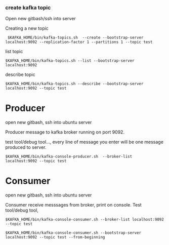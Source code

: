 
### create kafka topic 

Open new gitbash/ssh into server 

Creating a new topic

```
 $KAFKA_HOME/bin/kafka-topics.sh  --create --bootstrap-server localhost:9092 --replication-factor 1 --partitions 1 --topic test
```

list topic

```
$KAFKA_HOME/bin/kafka-topics.sh --list --bootstrap-server localhost:9092 
```

describe topic

```
$KAFKA_HOME/bin/kafka-topics.sh --describe --bootstrap-server localhost:9092 --topic test
```


# Producer

open new gitbash, ssh into ubuntu server

Producer message to kafka broker running on port 9092.

test tool/debug tool..., every line of message you enter will be one message produced to server. 

```
$KAFKA_HOME/bin/kafka-console-producer.sh  --broker-list localhost:9092 --topic test
```

# Consumer 

open new gitbash, ssh into ubuntu server

Consumer receive messsages from broker, print on console.
Test tool/debug tool, 

```
$KAFKA_HOME/bin/kafka-console-consumer.sh --broker-list localhost:9092 --topic test 
```


```
$KAFKA_HOME/bin/kafka-console-consumer.sh --bootstrap-server localhost:9092 --topic test --from-beginning
```

